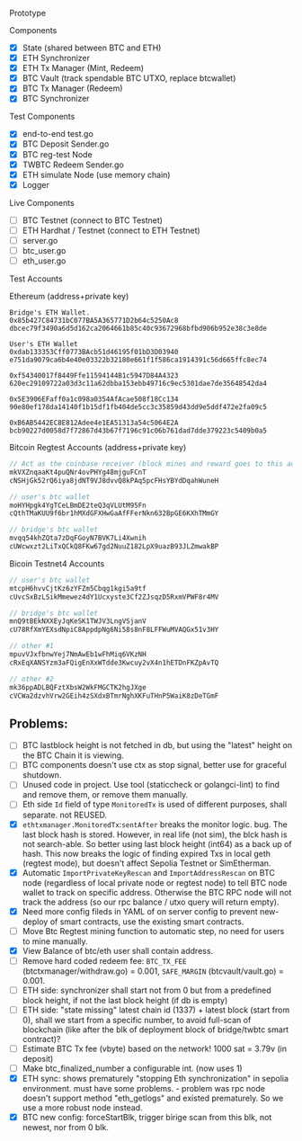 Prototype

Components

- [x] State (shared between BTC and ETH)
- [x] ETH Synchronizer
- [x] ETH Tx Manager (Mint, Redeem)
- [x] BTC Vault (track spendable BTC UTXO, replace btcwallet)
- [x] BTC Tx Manager (Redeem)
- [x] BTC Synchronizer

Test Components

- [x] end-to-end test.go
- [x] BTC Deposit Sender.go
- [x] BTC reg-test Node
- [x] TWBTC Redeem Sender.go
- [x] ETH simulate Node (use memory chain)
- [x] Logger

Live Components

- [ ] BTC Testnet (connect to BTC Testnet)
- [ ] ETH Hardhat / Testnet (connect to ETH Testnet)
- [ ] server.go
- [ ] btc_user.go
- [ ] eth_user.go

Test Accounts

Ethereum (address+private key)

```
Bridge's ETH Wallet.
0x85b427C84731bC077BA5A365771D2b64c5250Ac8
dbcec79f3490a6d5d162ca2064661b85c40c93672968bfbd906b952e38c3e8de

User's ETH Wallet
0xdab133353Cff0773BAcb51d46195f01bD3D03940
e751da9079ca6b4e40e03322b32180e661f1f586ca1914391c56d665ffc8ec74

0xf54340017f8449Ffe11594144B1c5947D84A4323
620ec29109722a03d3c11a62dbba153ebb49716c9ec5301dae7de35648542da4

0x5E3906EFaff0a1c098a0354AfAcae508f18Cc134
90e80ef178da14140f1b15df1fb404de5cc3c35859d43dd9e5ddf472e2fa09c5

0xB6AB5442EC8E812Adee4e1EA51313a54c5064E2A
bcb90227d0058d7f72867d43b67f7196c91c06b761dad7dde379223c5409b0a5
```

Bitcoin Regtest Accounts (address+private key)


```c
// Act as the coinbase receiver (block mines and reward goes to this address)
mkVXZnqaaKt4puQNr4ovPHYg48mjguFCnT
cNSHjGk52rQ6iya8jdNT9VJ8dvvQ8kPAq5pcFHsYBYdDqahWuneH

// user's btc wallet
moHYHpgk4YgTCeLBmDE2teQ3qVLUtM95Fn
cQthTMaKUU9f6br1hMXdGFXHwGaAfFFerNkn632BpGE6KXhTMmGY

// bridge's btc wallet
mvqq54khZQta7zDqFGoyN7BVK7Li4Xwnih
cUWcwxzt2LiTxQCkQ8FKw67gd2NuuZ182LpX9uazB93JLZmwakBP
```

Bicoin Testnet4 Accounts

```c
// user's btc wallet
mtcpH6hvvCjtKz6zYFZm5Cbqg1kgi5a9tf
cUvcSxBzLSikMmewez4dY1Ucxyste3Cf2ZJsqzD5RxmVPWF8r4MV

// bridge's btc wallet
mnQ9tBEkNXXEyJqKeSK1TWJV3LngVSjanV
cU78RfXmYEXsdNpiC8AppdpNg6Ni58s8nF8LFFWuMVAQGx51v3HY

// other #1
mpuvVJxfbnwYej7NmAwEb1wFhMiq6VKzNH
cRxEqXANSYzm3aFQigEnXxWTdde3Kwcuy2vX4n1hETDnFKZpAvTQ

// other #2
mk36ppADLBQFztXbsW2WkFMGCTK2hgJXge
cVCWa2dzvhVrw2GEih4zSXdxBTmrNghXKFuTHnP5WaiK8zDeTGmF

```

## Problems:

- [ ] BTC lastblock height is not fetched in db, but using the "latest" height on the BTC Chain it is viewing.
- [ ] BTC components doesn't use ctx as stop signal, better use for graceful shutdown.
- [ ] Unused code in project. Use tool (staticcheck or golangci-lint) to find and remove them, or remove them manually.
- [ ] Eth side `Id` field of type `MonitoredTx` is used of different purposes, shall separate. not REUSED.
- [x] `ethtxmanager.MonitoredTx`:`sentAfter` breaks the monitor logic. <Level-0> bug. The last block hash is stored. However, in real life (not sim), the blck hash is not search-able. So better using last block height (int64) as a back up of hash. This now breaks the logic of finding expired Txs in local geth (regtest mode), but doesn't affect Sepolia Testnet or SimEtherman.
- [x] Automatic `ImportPrivateKeyRescan` and `ImportAddressRescan` on BTC node (regardless of local private node or regtest node) to tell BTC node wallet to track on specific address. Otherwise the BTC RPC node will not track the address (so our rpc balance / utxo query will return empty).
- [x] Need more config fileds in YAML of on server config to prevent new-deploy of smart contracts, use the existing smart contracts.
- [ ] Move Btc Regtest mining function to automatic step, no need for users to mine manually.
- [x] View Balance of btc/eth user shall contain address.
- [ ] Remove hard coded redeem fee: `BTC_TX_FEE` (btctxmanager/withdraw.go) = 0.001, `SAFE_MARGIN` (btcvault/vault.go) = 0.001.
- [ ] ETH side: synchronizer shall start not from 0 but from  a predefined block height, if not the last block height (if db is empty)
- [ ] ETH side: "state missing" latest chain id (1337) + latest block (start from 0), shall we start from a specific number, to avoid full-scan of blockchain (like after the blk of deployment block of bridge/twbtc smart contract)?
- [ ] Estimate BTC Tx fee (vbyte) based on the network! 1000 sat = 3.79v (in deposit)
- [ ] Make btc_finalized_number a configurable int. (now uses 1)
- [x] ETH sync: shows prematurely "stopping Eth synchronization" in sepolia environment. must have some problems. - problem was rpc node doesn't support method "eth_getlogs" and existed prematurely. So we use a more robust node instead.
- [x] BTC new config: forceStartBlk, trigger birige scan from this blk, not newest, nor from 0 blk.
